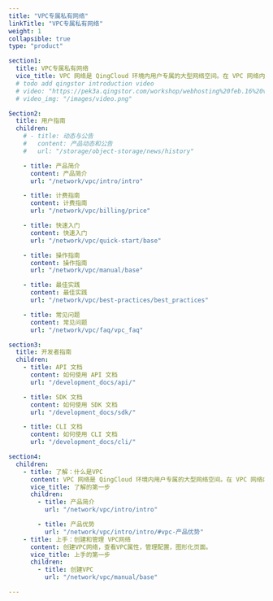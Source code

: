```yaml
---
title: "VPC专属私有网络"
linkTitle: "VPC专属私有网络"
weight: 1
collapsible: true
type: "product"

section1:
  title: VPC专属私有网络
  vice_title: VPC 网络是 QingCloud 环境内用户专属的大型网络空间。在 VPC 网络内，您可以自定义 IP 地址范围、创建子网，并在子网内创建云服务器/数据库/大数据等各种云资源。
  # todo add qingstor introduction video
  # video: "https://pek3a.qingstor.com/workshop/webhosting%20feb.16%20v3.mp4"
  # video_img: "/images/video.png"

Section2:
  title: 用户指南
  children:
    # - title: 动态与公告
    #   content: 产品动态和公告
    #   url: "/storage/object-storage/news/history"

    - title: 产品简介
      content: 产品简介
      url: "/network/vpc/intro/intro"

    - title: 计费指南
      content: 计费指南
      url: "/network/vpc/billing/price"

    - title: 快速入门
      content: 快速入门
      url: "/network/vpc/quick-start/base"

    - title: 操作指南
      content: 操作指南
      url: "/network/vpc/manual/base"

    - title: 最佳实践
      content: 最佳实践
      url: "/network/vpc/best-practices/best_practices"

    - title: 常见问题
      content: 常见问题
      url: "/network/vpc/faq/vpc_faq"

section3:
  title: 开发者指南
  children:
    - title: API 文档
      content: 如何使用 API 文档
      url: "/development_docs/api/"

    - title: SDK 文档
      content: 如何使用 SDK 文档
      url: "/development_docs/sdk/"

    - title: CLI 文档
      content: 如何使用 CLI 文档
      url: "/development_docs/cli/"

section4:
  children:
    - title: 了解：什么是VPC
      content: VPC 网络是 QingCloud 环境内用户专属的大型网络空间。在 VPC 网络内，您可以自定义 IP 地址范围、创建子网，并在子网内创建云服务器/数据库/大数据等各种云资源。
      vice_title: 了解的第一步
      children:
        - title: 产品简介
          url: "/network/vpc/intro/intro"

        - title: 产品优势
          url: "/network/vpc/intro/intro/#vpc-产品优势"
    - title: 上手：创建和管理 VPC网络
      content: 创建VPC网络，查看VPC属性，管理配置，图形化页面。
      vice_title: 上手的第一步
      children:
        - title: 创建VPC
          url: "/network/vpc/manual/base"

---
```



<!-- type: "product" 这个参数表明这是一个产品index页面 -->
<!-- section1 为产品index页面 主标题 副标题 video  video_img为视频图片  -->
<!-- section2 为产品index页面 第一个大块的用户文档配置  -->
<!-- section3 为产品index页面 第二个大块的开发者文档配置  -->
<!-- section4 为产品index页面 第三个大块的学习路径配置  -->
